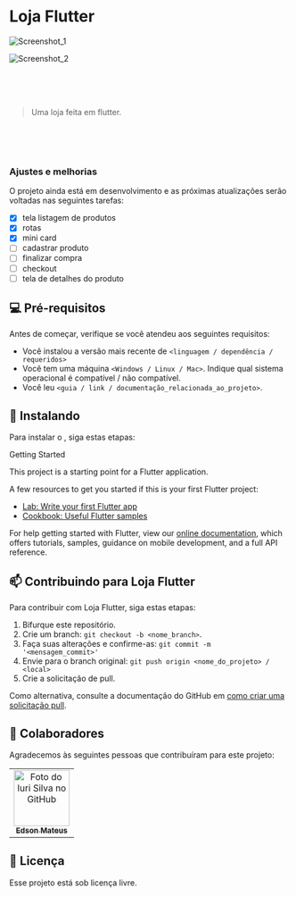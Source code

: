 # Loja Flutter


![Screenshot_1](https://user-images.githubusercontent.com/57047448/106073518-fd1ac000-60e8-11eb-80f5-d4444261003e.png)

![Screenshot_2](https://user-images.githubusercontent.com/57047448/106073548-0d329f80-60e9-11eb-8105-ad659057a9b2.png)


<br>
<br>
<br>


> Uma loja feita em flutter.

<br>
<br>
<br>

### Ajustes e melhorias

O projeto ainda está em desenvolvimento e as próximas atualizações serão voltadas nas seguintes tarefas:

- [x] tela listagem de produtos
- [x] rotas 
- [x] mini card
- [ ] cadastrar produto
- [ ] finalizar compra
- [ ] checkout
- [ ] tela de detalhes do produto

## 💻 Pré-requisitos

Antes de começar, verifique se você atendeu aos seguintes requisitos:
<!---Estes são apenas requisitos de exemplo. Adicionar, duplicar ou remover conforme necessário--->
* Você instalou a versão mais recente de `<linguagem / dependência / requeridos>`
* Você tem uma máquina `<Windows / Linux / Mac>`. Indique qual sistema operacional é compatível / não compatível.
* Você leu `<guia / link / documentação_relacionada_ao_projeto>`.

## 🚀 Instalando 

Para instalar o , siga estas etapas:

Getting Started

This project is a starting point for a Flutter application.

A few resources to get you started if this is your first Flutter project:

- [Lab: Write your first Flutter app](https://flutter.dev/docs/get-started/codelab)
- [Cookbook: Useful Flutter samples](https://flutter.dev/docs/cookbook)

For help getting started with Flutter, view our
[online documentation](https://flutter.dev/docs), which offers tutorials,
samples, guidance on mobile development, and a full API reference.




## 📫 Contribuindo para Loja Flutter

Para contribuir com Loja Flutter, siga estas etapas:

1. Bifurque este repositório.
2. Crie um branch: `git checkout -b <nome_branch>`.
3. Faça suas alterações e confirme-as: `git commit -m '<mensagem_commit>'`
4. Envie para o branch original: `git push origin <nome_do_projeto> / <local>`
5. Crie a solicitação de pull.

Como alternativa, consulte a documentação do GitHub em [como criar uma solicitação pull](https://help.github.com/en/github/collaborating-with-issues-and-pull-requests/creating-a-pull-request).

## 🤝 Colaboradores

Agradecemos às seguintes pessoas que contribuíram para este projeto:

<table>
  <tr>
    <td align="center">
      <a href="https://github.com/EdsonMateus1">
        <img src="https://avatars.githubusercontent.com/u/57047448?s=460&u=6ef877f8c27a228c7b1cafb860cf12cbdff27329&v=4" width="100px;" alt="Foto do Iuri Silva no GitHub"/><br>
        <sub>
          <b>Edson Mateus</b>
        </sub>
      </a>
    </td>
  </tr>
</table>



## 📝 Licença

Esse projeto está sob licença livre.

